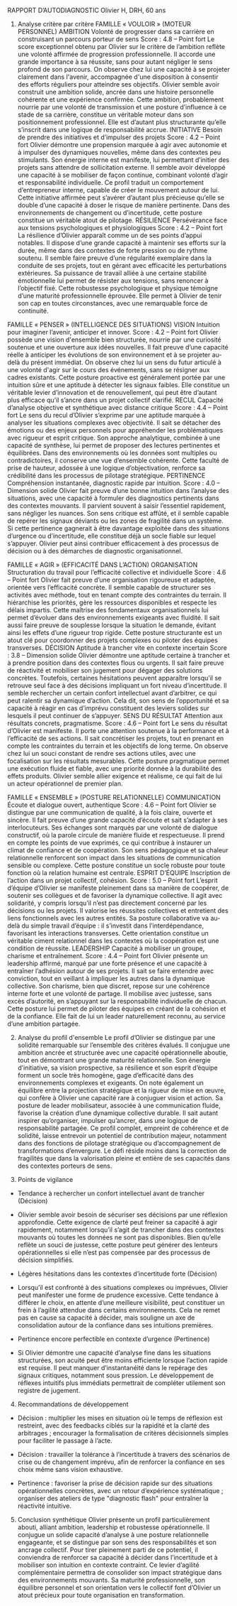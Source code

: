 RAPPORT D’AUTODIAGNOSTIC
Olivier H, DRH, 60 ans

1. Analyse critère par critère
FAMILLE « VOULOIR » (MOTEUR PERSONNEL)
AMBITION
Volonté de progresser dans sa carrière en construisant un parcours porteur de sens
Score : 4.8 – Point fort
Le score exceptionnel obtenu par Olivier sur le critère de l’ambition reflète une volonté affirmée de progression professionnelle. Il accorde une grande importance à sa réussite, sans pour autant négliger le sens profond de son parcours. On observe chez lui une capacité à se projeter clairement dans l'avenir, accompagnée d'une disposition à consentir des efforts réguliers pour atteindre ses objectifs. Olivier semble avoir construit une ambition solide, ancrée dans une histoire personnelle cohérente et une expérience confirmée. Cette ambition, probablement nourrie par une volonté de transmission et une posture d’influence à ce stade de sa carrière, constitue un véritable moteur dans son positionnement professionnel. Elle est d’autant plus structurante qu’elle s’inscrit dans une logique de responsabilité accrue.
INITIATIVE
Besoin de prendre des initiatives et d’impulser des projets
Score : 4.2 – Point fort
Olivier démontre une propension marquée à agir avec autonomie et à impulser des dynamiques nouvelles, même dans des contextes peu stimulants. Son énergie interne est manifeste, lui permettant d’initier des projets sans attendre de sollicitation externe. Il semble avoir développé une capacité à se mobiliser de façon continue, combinant volonté d’agir et responsabilité individuelle. Ce profil traduit un comportement d’entrepreneur interne, capable de créer le mouvement autour de lui. Cette initiative affirmée peut s’avérer d’autant plus précieuse qu’elle se double d’une capacité à doser le risque de manière pertinente. Dans des environnements de changement ou d’incertitude, cette posture constitue un véritable atout de pilotage.
RÉSILIENCE
Persévérance face aux tensions psychologiques et physiologiques
Score : 4.2 – Point fort
La résilience d’Olivier apparaît comme un de ses points d’appui notables. Il dispose d’une grande capacité à maintenir ses efforts sur la durée, même dans des contextes de forte pression ou de rythme soutenu. Il semble faire preuve d’une régularité exemplaire dans la conduite de ses projets, tout en gérant avec efficacité les perturbations extérieures. Sa puissance de travail alliée à une certaine stabilité émotionnelle lui permet de résister aux tensions, sans renoncer à l’objectif fixé. Cette robustesse psychologique et physique témoigne d’une maturité professionnelle éprouvée. Elle permet à Olivier de tenir son cap en toutes circonstances, avec une remarquable force de continuité.

FAMILLE « PENSER » (INTELLIGENCE DES SITUATIONS)
VISION
Intuition pour imaginer l’avenir, anticiper et innover.
Score : 4.2 – Point fort
Olivier possède une vision d'ensemble bien structurée, nourrie par une curiosité soutenue et une ouverture aux idées nouvelles. Il fait preuve d’une capacité réelle à anticiper les évolutions de son environnement et à se projeter au-delà du présent immédiat. On observe chez lui un sens du futur articulé à une volonté d'agir sur le cours des événements, sans se résigner aux cadres existants. Cette posture proactive est généralement portée par une intuition sûre et une aptitude à détecter les signaux faibles. Elle constitue un véritable levier d’innovation et de renouvellement, qui peut être d’autant plus efficace qu’il s’ancre dans un projet collectif clarifié.
RECUL
Capacité d’analyse objective et synthétique avec distance critique
Score : 4.4 – Point fort
Le sens du recul d’Olivier s’exprime par une aptitude marquée à analyser les situations complexes avec objectivité. Il sait se détacher des émotions ou des enjeux personnels pour appréhender les problématiques avec rigueur et esprit critique. Son approche analytique, combinée à une capacité de synthèse, lui permet de proposer des lectures pertinentes et équilibrées. Dans des environnements où les données sont multiples ou contradictoires, il conserve une vue d’ensemble cohérente. Cette faculté de prise de hauteur, adossée à une logique d’objectivation, renforce sa crédibilité dans les processus de pilotage stratégique.
PERTINENCE
Compréhension instantanée, diagnostic rapide par intuition.
Score : 4.0 – Dimension solide
Olivier fait preuve d’une bonne intuition dans l’analyse des situations, avec une capacité à formuler des diagnostics pertinents dans des contextes mouvants. Il parvient souvent à saisir l’essentiel rapidement, sans négliger les nuances. Son sens critique est affûté, et il semble capable de repérer les signaux déviants ou les zones de fragilité dans un système. Si cette pertinence gagnerait à être davantage exploitée dans des situations d’urgence ou d’incertitude, elle constitue déjà un socle fiable sur lequel s’appuyer. Olivier peut ainsi contribuer efficacement à des processus de décision ou à des démarches de diagnostic organisationnel.

FAMILLE « AGIR » (EFFICACITÉ DANS L’ACTION)
ORGANISATION
Structuration du travail pour l’efficacité collective et individuelle
Score : 4.6 – Point fort
Olivier fait preuve d’une organisation rigoureuse et adaptée, orientée vers l’efficacité concrète. Il semble capable de structurer ses activités avec méthode, tout en tenant compte des contraintes du terrain. Il hiérarchise les priorités, gère les ressources disponibles et respecte les délais impartis. Cette maîtrise des fondamentaux organisationnels lui permet d’évoluer dans des environnements exigeants avec fluidité. Il sait aussi faire preuve de souplesse lorsque la situation le demande, évitant ainsi les effets d’une rigueur trop rigide. Cette posture structurante est un atout clé pour coordonner des projets complexes ou piloter des équipes transverses.
DÉCISION
Aptitude à trancher vite en contexte incertain
Score : 3.8 – Dimension solide
Olivier démontre une aptitude certaine à trancher et à prendre position dans des contextes flous ou urgents. Il sait faire preuve de réactivité et mobiliser son jugement pour dégager des solutions concrètes. Toutefois, certaines hésitations peuvent apparaître lorsqu’il se retrouve seul face à des décisions impliquant un fort niveau d’incertitude. Il semble rechercher un certain confort intellectuel avant d’arbitrer, ce qui peut ralentir sa dynamique d’action. Cela dit, son sens de l’opportunité et sa capacité à réagir en cas d’imprévu constituent des leviers solides sur lesquels il peut continuer de s’appuyer.
SENS DU RÉSULTAT
Attention aux résultats concrets, pragmatisme.
Score : 4.6 – Point fort
Le sens du résultat d’Olivier est manifeste. Il porte une attention soutenue à la performance et à l’efficacité de ses actions. Il sait concrétiser les projets, tout en prenant en compte les contraintes du terrain et les objectifs de long terme. On observe chez lui un souci constant de rendre ses actions utiles, avec une focalisation sur les résultats mesurables. Cette posture pragmatique permet une exécution fluide et fiable, avec une priorité donnée à la durabilité des effets produits. Olivier semble allier exigence et réalisme, ce qui fait de lui un acteur opérationnel de premier plan.

FAMILLE « ENSEMBLE » (POSTURE RELATIONNELLE)
COMMUNICATION
Écoute et dialogue ouvert, authentique
Score : 4.6 – Point fort
Olivier se distingue par une communication de qualité, à la fois claire, ouverte et sincère. Il fait preuve d’une grande capacité d’écoute et sait s’adapter à ses interlocuteurs. Ses échanges sont marqués par une volonté de dialogue constructif, où la parole circule de manière fluide et respectueuse. Il prend en compte les points de vue exprimés, ce qui contribue à instaurer un climat de confiance et de coopération. Son sens pédagogique et sa chaleur relationnelle renforcent son impact dans les situations de communication sensible ou complexe. Cette posture constitue un socle robuste pour toute fonction où la relation humaine est centrale.
ESPRIT D’ÉQUIPE
Inscription de l’action dans un projet collectif, cohésion.
Score : 5.0 – Point fort
L’esprit d’équipe d’Olivier se manifeste pleinement dans sa manière de coopérer, de soutenir ses collègues et de favoriser la dynamique collective. Il agit avec solidarité, y compris lorsqu’il n’est pas directement concerné par les décisions ou les projets. Il valorise les réussites collectives et entretient des liens fonctionnels avec les autres entités. Sa posture collaborative va au-delà du simple travail d’équipe : il s’investit dans l’interdépendance, favorisant les interactions transverses. Cette orientation constitue un véritable ciment relationnel dans les contextes où la coopération est une condition de réussite.
LEADERSHIP
Capacité à mobiliser un groupe, charisme et entraînement.
Score : 4.4 – Point fort
Olivier présente un leadership affirmé, marqué par une forte présence et une capacité à entraîner l’adhésion autour de ses projets. Il sait se faire entendre avec conviction, tout en veillant à impliquer les autres dans la dynamique collective. Son charisme, bien que discret, repose sur une cohérence interne forte et une volonté de partage. Il mobilise avec justesse, sans excès d’autorité, en s’appuyant sur la responsabilité individuelle de chacun. Cette posture lui permet de piloter des équipes en créant de la cohésion et de la confiance. Elle fait de lui un leader naturellement reconnu, au service d’une ambition partagée.




2. Analyse du profil d'ensemble
Le profil d’Olivier se distingue par une solidité remarquable sur l’ensemble des critères évalués. Il conjugue une ambition ancrée et structurée avec une capacité opérationnelle aboutie, tout en démontrant une grande maturité relationnelle. Son énergie d’initiative, sa vision prospective, sa résilience et son esprit d’équipe forment un socle très homogène, gage d’efficacité dans des environnements complexes et exigeants.
On note également un équilibre entre la projection stratégique et la rigueur de mise en œuvre, qui confère à Olivier une capacité rare à conjuguer vision et action. Sa posture de leader mobilisateur, associée à une communication fluide, favorise la création d’une dynamique collective durable. Il sait autant inspirer qu’organiser, impulser qu’ancrer, dans une logique de responsabilité partagée.
Ce profil complet, empreint de cohérence et de solidité, laisse entrevoir un potentiel de contribution majeur, notamment dans des fonctions de pilotage stratégique ou d’accompagnement de transformations d’envergure. Le défi réside moins dans la correction de fragilités que dans la valorisation pleine et entière de ses capacités dans des contextes porteurs de sens.

3. Points de vigilance
- Tendance à rechercher un confort intellectuel avant de trancher (Décision)
- Olivier semble avoir besoin de sécuriser ses décisions par une réflexion approfondie. Cette exigence de clarté peut freiner sa capacité à agir rapidement, notamment lorsqu’il s’agit de trancher dans des contextes mouvants où toutes les données ne sont pas disponibles. Bien qu’elle reflète un souci de justesse, cette posture peut générer des lenteurs opérationnelles si elle n’est pas compensée par des processus de décision simplifiés.

- Légères hésitations dans les contextes d’incertitude forte (Décision)
- Lorsqu’il est confronté à des situations complexes ou imprévues, Olivier peut manifester une forme de prudence excessive. Cette tendance à différer le choix, en attente d’une meilleure visibilité, peut constituer un frein à l’agilité attendue dans certains environnements. Cela ne remet pas en cause sa capacité à décider, mais souligne un axe de consolidation autour de la confiance dans ses intuitions premières.

- Pertinence encore perfectible en contexte d’urgence (Pertinence)
- Si Olivier démontre une capacité d’analyse fine dans les situations structurées, son acuité peut être moins efficiente lorsque l’action rapide est requise. Il peut manquer d’instantanéité dans le repérage des signaux critiques, notamment sous pression. Le développement de réflexes intuitifs plus immédiats permettrait de compléter utilement son registre de jugement.

4. Recommandations de développement
- Décision : multiplier les mises en situation où le temps de réflexion est restreint, avec des feedbacks ciblés sur la rapidité et la clarté des arbitrages ; encourager la formalisation de critères décisionnels simples pour faciliter le passage à l’acte.

- Décision : travailler la tolérance à l’incertitude à travers des scénarios de crise ou de changement imprévu, afin de renforcer la confiance en ses choix même sans vision exhaustive.

- Pertinence : favoriser la prise de décision rapide sur des situations opérationnelles concrètes, avec un retour d’expérience systématique ; organiser des ateliers de type "diagnostic flash" pour entraîner la réactivité intuitive.


5. Conclusion synthétique
Olivier présente un profil particulièrement abouti, alliant ambition, leadership et robustesse opérationnelle. Il conjugue un solide capacité d’analyse à une posture relationnelle engageante, et se distingue par son sens des responsabilités et son ancrage collectif.
Pour tirer pleinement parti de ce potentiel, il conviendra de renforcer sa capacité à décider dans l’incertitude et à mobiliser son intuition en contexte contraint. Ce levier d’agilité complémentaire permettra de consolider son impact stratégique dans des environnements mouvants.
Sa maturité professionnelle, son équilibre personnel et son orientation vers le collectif font d’Olivier un atout précieux pour toute organisation en transformation.



